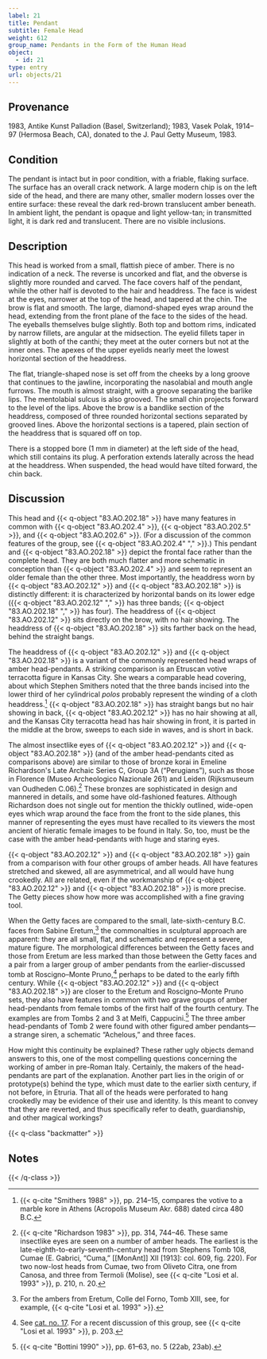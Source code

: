```yaml
---
label: 21
title: Pendant
subtitle: Female Head
weight: 612
group_name: Pendants in the Form of the Human Head
object:
  - id: 21
type: entry
url: objects/21
---
```


## Provenance

1983, Antike Kunst Palladion (Basel, Switzerland); 1983, Vasek Polak, 1914–97 (Hermosa Beach, CA), donated to the J. Paul Getty Museum, 1983.

## Condition

The pendant is intact but in poor condition, with a friable, flaking surface. The surface has an overall crack network. A large modern chip is on the left side of the head, and there are many other, smaller modern losses over the entire surface: these reveal the dark red-brown translucent amber beneath. In ambient light, the pendant is opaque and light yellow-tan; in transmitted light, it is dark red and translucent. There are no visible inclusions.

## Description

This head is worked from a small, flattish piece of amber. There is no indication of a neck. The reverse is uncorked and flat, and the obverse is slightly more rounded and carved. The face covers half of the pendant, while the other half is devoted to the hair and headdress. The face is widest at the eyes, narrower at the top of the head, and tapered at the chin. The brow is flat and smooth. The large, diamond-shaped eyes wrap around the head, extending from the front plane of the face to the sides of the head. The eyeballs themselves bulge slightly. Both top and bottom rims, indicated by narrow fillets, are angular at the midsection. The eyelid fillets taper in slightly at both of the canthi; they meet at the outer corners but not at the inner ones. The apexes of the upper eyelids nearly meet the lowest horizontal section of the headdress.

The flat, triangle-shaped nose is set off from the cheeks by a long groove that continues to the jawline, incorporating the nasolabial and mouth angle furrows. The mouth is almost straight, with a groove separating the barlike lips. The mentolabial sulcus is also grooved. The small chin projects forward to the level of the lips. Above the brow is a bandlike section of the headdress, composed of three rounded horizontal sections separated by grooved lines. Above the horizontal sections is a tapered, plain section of the headdress that is squared off on top.

There is a stopped bore (1 mm in diameter) at the left side of the head, which still contains its plug. A perforation extends laterally across the head at the headdress. When suspended, the head would have tilted forward, the chin back.

## Discussion

This head and {{< q-object "83.AO.202.18" >}} have many features in common with {{< q-object "83.AO.202.4" >}}, {{< q-object "83.AO.202.5" >}}, and {{< q-object "83.AO.202.6" >}}. (For a discussion of the common features of the group, see {{< q-object "83.AO.202.4" "," >}}.) This pendant and {{< q-object "83.AO.202.18" >}} depict the frontal face rather than the complete head. They are both much flatter and more schematic in conception than {{< q-object "83.AO.202.4" >}} and seem to represent an older female than the other three. Most importantly, the headdress worn by {{< q-object "83.AO.202.12" >}} and {{< q-object "83.AO.202.18" >}} is distinctly different: it is characterized by horizontal bands on its lower edge ({{< q-object "83.AO.202.12" "," >}} has three bands; {{< q-object "83.AO.202.18" "," >}} has four). The headdress of {{< q-object "83.AO.202.12" >}} sits directly on the brow, with no hair showing. The headdress of {{< q-object "83.AO.202.18" >}} sits farther back on the head, behind the straight bangs.

The headdress of {{< q-object "83.AO.202.12" >}} and {{< q-object "83.AO.202.18" >}} is a variant of the commonly represented head wraps of amber head-pendants. A striking comparison is an Etruscan votive terracotta figure in Kansas City. She wears a comparable head covering, about which Stephen Smithers noted that the three bands incised into the lower third of her cylindrical *polos* probably represent the winding of a cloth headdress.[^1] {{< q-object "83.AO.202.18" >}} has straight bangs but no hair showing in back, {{< q-object "83.AO.202.12" >}} has no hair showing at all, and the Kansas City terracotta head has hair showing in front, it is parted in the middle at the brow, sweeps to each side in waves, and is short in back.

The almost insectlike eyes of {{< q-object "83.AO.202.12" >}} and {{< q-object "83.AO.202.18" >}} (and of the amber head-pendants cited as comparisons above) are similar to those of bronze korai in Emeline Richardson's Late Archaic Series C, Group 3A (“Perugians”), such as those in Florence (Museo Archeologico Nazionale 261) and Leiden (Rijksmuseum van Oudheden C.06).[^2] These bronzes are sophisticated in design and mannered in details, and some have old-fashioned features. Although Richardson does not single out for mention the thickly outlined, wide-open eyes which wrap around the face from the front to the side planes, this manner of representing the eyes must have recalled to its viewers the most ancient of hieratic female images to be found in Italy. So, too, must be the case with the amber head-pendants with huge and staring eyes.

{{< q-object "83.AO.202.12" >}} and {{< q-object "83.AO.202.18" >}} gain from a comparison with four other groups of amber heads. All have features stretched and skewed, all are asymmetrical, and all would have hung crookedly. All are related, even if the workmanship of {{< q-object "83.AO.202.12" >}} and {{< q-object "83.AO.202.18" >}} is more precise. The Getty pieces show how more was accomplished with a fine graving tool.

When the Getty faces are compared to the small, late-sixth-century B.C. faces from Sabine Eretum,[^3] the commonalties in sculptural approach are apparent: they are all small, flat, and schematic and represent a severe, mature figure. The morphological differences between the Getty faces and those from Eretum are less marked than those between the Getty faces and a pair from a larger group of amber pendants from the earlier-discussed tomb at Roscigno–Monte Pruno,[^4] perhaps to be dated to the early fifth century. While {{< q-object "83.AO.202.12" >}} and {{< q-object "83.AO.202.18" >}} are closer to the Eretum and Roscigno–Monte Pruno sets, they also have features in common with two grave groups of amber head-pendants from female tombs of the first half of the fourth century. The examples are from Tombs 2 and 3 at Melfi, Cappucini.[^5] The three amber head-pendants of Tomb 2 were found with other figured amber pendants—a strange siren, a schematic “Achelous,” and three faces.

How might this continuity be explained? These rather ugly objects demand answers to this, one of the most compelling questions concerning the working of amber in pre-Roman Italy. Certainly, the makers of the head-pendants are part of the explanation. Another part lies in the origin of or prototype(s) behind the type, which must date to the earlier sixth century, if not before, in Etruria. That all of the heads were perforated to hang crookedly may be evidence of their use and identity. Is this meant to convey that they are reverted, and thus specifically refer to death, guardianship, and other magical workings?

{{< q-class "backmatter" >}}
## Notes
{{< /q-class >}}

[^1]: {{< q-cite "Smithers 1988" >}}, pp. 214–15, compares the votive to a marble kore in Athens (Acropolis Museum Akr. 688) dated circa 480 B.C.

[^2]: {{< q-cite "Richardson 1983" >}}, pp. 314, 744–46. These same insectlike eyes are seen on a number of amber heads. The earliest is the late-eighth-to-early-seventh-century head from Stephens Tomb 108, Cumae (E. Gabrici, “Cuma,” [[MonAnt]] XII [1913]: col. 609, fig. 220). For two now-lost heads from Cumae, two from Oliveto Citra, one from Canosa, and three from Termoli (Molise), see {{< q-cite "Losi et al. 1993" >}}, p. 210, n. 20.

[^3]: For the ambers from Eretum, Colle del Forno, Tomb XIII, see, for example, {{< q-cite "Losi et al. 1993" >}}.

[^4]: See [cat. no. 17](/objects/17). For a recent discussion of this group, see {{< q-cite "Losi et al. 1993" >}}, p. 203.

[^5]: {{< q-cite "Bottini 1990" >}}, pp. 61–63, no. 5 (22ab, 23ab).
